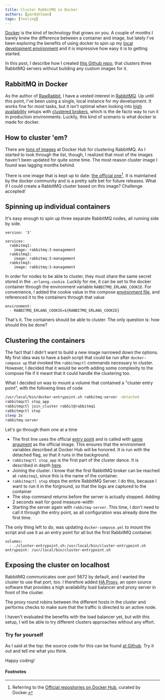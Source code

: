 ```yaml
---
title: Cluster RabbitMQ in Docker
authors: [pardahlman]
tags: [tooling]
---
```


[Docker](http://docker.com/) is the kind of technology that grows on you. A couple of months I barely knew the difference between a container and image, but lately I've been exploring the benefits of using docker to spin up my [local development environment](./2017-05-21-local-setup-in-minutes-with-docker.md) and it is impressive how easy it is to getting started.

In this post, I describe how I created [this Github repo](https://github.com/pardahlman/docker-rabbitmq-cluster), that clusters three RabbitMQ servers without building any custom images for it.

<!-- truncate -->

## RabbitMQ in Docker

As the author of [RawRabbit](https://github.com/pardahlman/RawRabbit), I have a vested interest in [RabbitMQ](http://rabbitmq.com/). Up until this point, I've been using a single, local instance for my development. It works fine for most tasks, but it isn't optimal when looking into [high availability](https://www.rabbitmq.com/ha.html) setups with [clustered brokers](https://www.rabbitmq.com/clustering.html), which is the de facto way to run it in production environments. Luckily, this kind of scenario is what docker is made for docker.

## How to cluster 'em?

There are [tons of images](https://hub.docker.com/search/?isAutomated=0&isOfficial=0&page=1&pullCount=0&q=rabbitmq+cluster&starCount=0) at Docker Hub for clustering RabbitMQ. As I started to look through the list, though, I realized that most of the images haven't been updated for quite some time. The most reason cluster image I found was lagging months behind.

There is one image that is kept up to date: [the official one](https://hub.docker.com/r/_/rabbitmq/)[^1]. It is maintained by the docker community and is a pretty safe bet for future releases. What if I could create a RabbitMQ cluster based on this image? Challenge accepted!

## Spinning up individual containers

It's easy enough to spin up three separate RabbitMQ nodes, all running side by side.

```docker
version: '3'

services:
  rabbitmq1:
    image: rabbitmq:3-management
  rabbitmq2:
    image: rabbitmq:3-management
  rabbitmq3:
    image: rabbitmq:3-management
```

In order for nodes to be able to cluster, they must share the same secret stored in the `.erlanng.cookie`. Luckily for me, it can be set to the docker container through the environment variable `RABBITMQ_ERLANG_COOKIE`. For convenience, I added the cookie value in the compose [environment file](https://docs.docker.com/compose/environment-variables/#the-env-file), and referenced it to the containers through that value

```docker
environment:
  - RABBITMQ_ERLANG_COOKIE=${RABBITMQ_ERLANG_COOKIE}
```

That's it. The containers should be able to cluster. The only question is: how should this be done?

## Clustering the containers

The fact that I didn't want to build a new image narrowed down the options. My first idea was to have a bash script that could be run after `docker-compose up` that invoked the `rabbitmqctl` commands necessary to cluster. However, I decided that it would be worth adding some complexity to the compose file if it meant that it could handle the clustering too.

What I decided on was to mount a volume that contained a "cluster entry point", with the following lines of code


```sh
/usr/local/bin/docker-entrypoint.sh rabbitmq-server -detached
rabbitmqctl stop_app
rabbitmqctl join_cluster rabbit@rabbitmq1
rabbitmqctl stop
sleep 2s
rabbitmq-server
```

Let's go through them one at a time

* The first line uses the official [entry point](https://github.com/docker-library/rabbitmq/blob/1509b142f0b858bb9d8521397f34229cd3027c1e/3.6/debian/Dockerfile#L89) and is called with [same argument](https://github.com/docker-library/rabbitmq/blob/1509b142f0b858bb9d8521397f34229cd3027c1e/3.6/debian/Dockerfile#L92) as the official image. This ensures that the environment variables described at Docker Hub will be honored. It is run with the detached flag, so that it runs in the background.
* `rabbitmqctl stop_app` is the first part of the cluster dance. It is described in depth [here](https://www.rabbitmq.com/clustering.html).
* Joining the cluster. I know that the first RabbitMQ broker can be reached at `rabbitmq1`, since this is the name of the container.
* `rabbitmqctl stop` stops the entire RabbitMQ Server. I do this, because I want to run it in the forground, so that the logs are captured to the container
* The stop command returns before the server is actually stopped. Adding 2 seconds wait for good measure-width
* Starting the server again with `rabbitmq-server`. This time, I don't need to call it through the entry point, as all configuration was already done the first time.

The only thing left to do, was updating `docker-compose.yml` to mount the script and use it as an entry point for all but the first RabbitMQ container.

```docker
volumes:
  - ./cluster-entrypoint.sh:/usr/local/bin/cluster-entrypoint.sh
entrypoint: /usr/local/bin/cluster-entrypoint.sh
```

## Exposing the cluster on localhost

RabbitMQ communicates over port 5672 by default, and I wanted the cluster to use that port, too. I therefore added [HA Proxy](http://www.haproxy.org/), an open source software that provides a high availability load balancer and proxy server in front of the cluster.

The proxy round robins between the different hosts in the cluster and performs checks to make sure that the traffic is directed to an active node.

I haven't evaluated the benefits with the load balancer yet, but with this setup, I will be able to try different clusters approaches without any effort.

### Try for yourself

As I said at the top: the source code for this can be found [at Github](https://github.com/pardahlman/docker-rabbitmq-cluster). Try it out and tell me what you think.

Happy coding!

#### Footnotes
[^1]: Referring to the [Official repositories on Docker Hub](https://docs.docker.com/docker-hub/official_repos/), curated by Docker.
